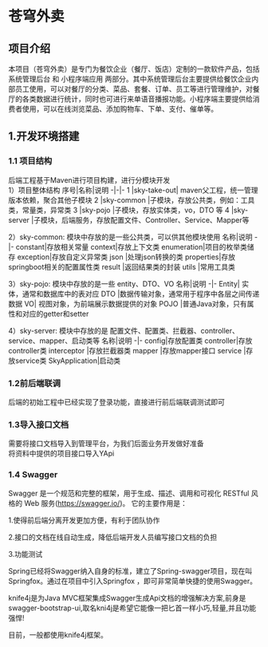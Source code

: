 # 苍穹外卖
## 项目介绍

本项目（苍穹外卖）是专门为餐饮企业（餐厅、饭店）定制的一款软件产品，包括 系统管理后台 和 小程序端应用 两部分。其中系统管理后台主要提供给餐饮企业内部员工使用，可以对餐厅的分类、菜品、套餐、订单、员工等进行管理维护，对餐厅的各类数据进行统计，同时也可进行来单语音播报功能。小程序端主要提供给消费者使用，可以在线浏览菜品、添加购物车、下单、支付、催单等。

## 1.开发环境搭建

### 1.1 项目结构
后端工程基于Maven进行项目构建，进行分模块开发  
1）项目整体结构
序号|名称|说明
-|-|-
1	|sky-take-out|	maven父工程，统一管理版本依赖，聚合其他子模块
2	|sky-common	|子模块，存放公共类，例如：工具类，常量类，异常类
3	|sky-pojo	|子模块，存放实体类，vo，DTO 等
4	|sky-server	|子模块，后端服务，存放配置文件、Controller、Service、Mapper等  

2）sky-common: 模块中存放的是一些公共类，可以供其他模块使用
名称|说明
-|-
constant|存放相关常量
context|存放上下文类
enumeration|项目的枚举类储存
exception|存放自定义异常类
json	|处理json转换的类
properties|存放springboot相关的配置属性类
result	|返回结果类的封装
utils	|常用工具类  

3）sky-pojo: 模块中存放的是一些 entity、DTO、VO
名称|说明
-|-
Entity|	实体，通常和数据库中的表对应
DTO	|数据传输对象，通常用于程序中各层之间传递数据
VO|	视图对象，为前端展示数据提供的对象
POJO	|普通Java对象，只有属性和对应的getter和setter  

4）sky-server: 模块中存放的是 配置文件、配置类、拦截器、controller、service、mapper、启动类等
名称|说明
-|-
config|存放配置类
controller|存放controller类
interceptor	|存放拦截器类
mapper	|存放mapper接口
service	|存放service类
SkyApplication|启动类


### 1.2前后端联调
后端的初始工程中已经实现了登录功能，直接进行前后端联调测试即可


### 1.3导入接口文档
需要将接口文档导入到管理平台，为我们后面业务开发做好准备  
将资料中提供的项目接口导入YApi

### 1.4 Swagger
Swagger 是一个规范和完整的框架，用于生成、描述、调用和可视化 RESTful 风格的 Web 服务(https://swagger.io/)。 它的主要作用是：

1.使得前后端分离开发更加方便，有利于团队协作

2.接口的文档在线自动生成，降低后端开发人员编写接口文档的负担

3.功能测试

Spring已经将Swagger纳入自身的标准，建立了Spring-swagger项目，现在叫Springfox。通过在项目中引入Springfox ，即可非常简单快捷的使用Swagger。

knife4j是为Java MVC框架集成Swagger生成Api文档的增强解决方案,前身是swagger-bootstrap-ui,取名kni4j是希望它能像一把匕首一样小巧,轻量,并且功能强悍!

目前，一般都使用knife4j框架。
